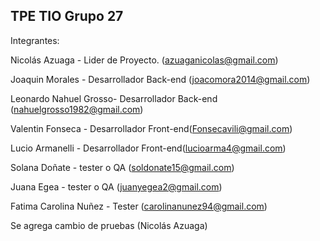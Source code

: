 ## TPE TIO Grupo 27

Integrantes:

Nicolás Azuaga - Lider de Proyecto. (azuaganicolas@gmail.com)

Joaquin Morales - Desarrollador Back-end (joacomora2014@gmail.com)

Leonardo Nahuel Grosso- Desarrollador Back-end (nahuelgrosso1982@gmail.com)

Valentin Fonseca - Desarrollador Front-end(Fonsecavili@gmail.com)

Lucio Armanelli - Desarrollador Front-end(lucioarma4@gmail.com)

Solana Doñate - tester o QA (soldonate15@gmail.com)

Juana Egea - tester o QA (juanyegea2@gmail.com)

Fatima Carolina Nuñez - Tester (carolinanunez94@gmail.com)

Se agrega cambio de pruebas (Nicolás Azuaga)